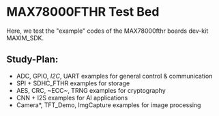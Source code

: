 # MAX78000FTHR Test Bed

Here, we test the "example" codes of the MAX78000fthr boards dev-kit MAXIM_SDK.

## Study-Plan:

- ADC, GPIO, *I2C*, UART examples for general control & communication
- SPI + SDHC_FTHR examples for storage
- AES, CRC, ~ECC~, TRNG examples for cryptography
- CNN + I2S examples for AI applications
- Camera*, TFT_Demo, ImgCapture examples for image processing

